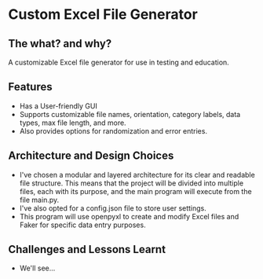 # Custom Excel File Generator

## The what? and why?
A customizable Excel file generator for use in testing and education.

## Features
* Has a User-friendly GUI
* Supports customizable file names, orientation, category labels, data types, max file length, and more.
* Also provides options for randomization and error entries.

## Architecture and Design Choices
* I've chosen a modular and layered architecture for its clear and readable file structure. This means that the project will be divided into multiple files, each with its purpose, and the main program will execute from the file main.py.
* I've also opted for a config.json file to store user settings.
* This program will use openpyxl to create and modify Excel files and Faker for specific data entry purposes.

## Challenges and Lessons Learnt
* We'll see... 
